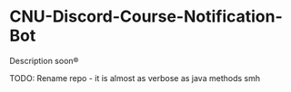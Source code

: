 # CNU-Discord-Course-Notification-Bot

Description soon® 

TODO: Rename repo - it is almost as verbose as java methods smh
